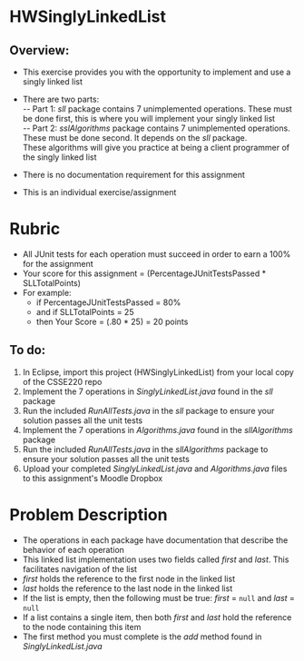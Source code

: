 # HWSinglyLinkedList

## Overview:
- This exercise provides you with the opportunity to implement and use a singly linked list
- There are two parts:
<br> -- Part 1: *sll* package contains 7 unimplemented operations. These must be done first, this is where you will implement your singly linked list
<br> -- Part 2: *sslAlgorithms* package contains 7 unimplemented operations. These must be done second. It depends on the *sll* package. 
<br>    These algorithms will give you practice at being a client programmer of the singly linked list


- There is no documentation requirement for this assignment
- This is an individual exercise/assignment

# Rubric

- All JUnit tests for each operation must succeed in order to earn a 100% for the assignment
- Your score for this assignment = (PercentageJUnitTestsPassed * SLLTotalPoints)
- For example:
  - if PercentageJUnitTestsPassed = 80%
  - and if SLLTotalPoints = 25
  - then Your Score = (.80 * 25) = 20 points

## To do:

1. In Eclipse, import this project (HWSinglyLinkedList) from your local copy of the CSSE220 repo
2. Implement the 7 operations in *SinglyLinkedList.java* found in the *sll* package
3. Run the included *RunAllTests.java* in the *sll* package to ensure your solution passes all the unit tests
3. Implement the 7 operations in *Algorithms.java* found in the *sllAlgorithms* package
3. Run the included *RunAllTests.java* in the *sllAlgorithms* package to ensure your solution passes all the unit tests
4. Upload your completed *SinglyLinkedList.java* and *Algorithms.java* files to this assignment's Moodle Dropbox

# Problem Description

- The operations in each package have documentation that describe the behavior of each operation
- This linked list implementation uses two fields called *first* and *last*. This facilitates navigation of the list
- *first* holds the reference to the first node in the linked list
- *last* holds the reference to the last node in the linked list
- If the list is empty, then the following must be true: *first* = <code>null</code> and *last* = <code>null</code>
- If a list contains a single item, then both *first* and *last* hold the reference to the node containing this item
- The first method you must complete is the *add* method found in *SinglyLinkedList.java*




